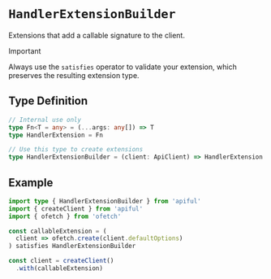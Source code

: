 # `HandlerExtensionBuilder`

Extensions that add a callable signature to the client.

> [!IMPORTANT]
> Always use the `satisfies` operator to validate your extension, which preserves the resulting extension type.

## Type Definition

```ts
// Internal use only
type Fn<T = any> = (...args: any[]) => T
type HandlerExtension = Fn

// Use this type to create extensions
type HandlerExtensionBuilder = (client: ApiClient) => HandlerExtension
```

## Example

```ts
import type { HandlerExtensionBuilder } from 'apiful'
import { createClient } from 'apiful'
import { ofetch } from 'ofetch'

const callableExtension = (
  client => ofetch.create(client.defaultOptions)
) satisfies HandlerExtensionBuilder

const client = createClient()
  .with(callableExtension)
```
